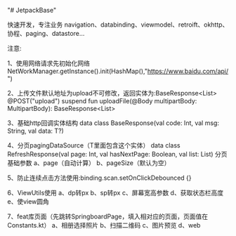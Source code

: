 "# JetpackBase" 

快速开发，专注业务
navigation、databinding、viewmodel、retroift、okhttp、协程、paging、datastore...

注意:

1、使用网络请求先初始化网络
NetWorkManager.getInstance().init(HashMap(),"https://www.baidu.com/api/")

2、上传文件默认地址为upload不可修改，返回实体为:BaseResponse<List<String>>
    @POST("upload")
    suspend fun uploadFile(@Body multipartBody: MultipartBody): BaseResponse<List<String>>


3、基础http回调实体结构
data class BaseResponse<out T>(val code: Int, val msg: String, val data: T?)

4、分页pagingDataSource（T里面包含这个实体）
data class RefreshResponse<out T>(val page: Int, val hasNextPage: Boolean, val list: List<T>)
分页基础参数
a、page（自动计算）
b、pageSize（默认为空）

5、防止连续点击方法使用:binding.scan.setOnClickDebounced {}

6、ViewUtils使用
a、dp转px
b、sp转px
c、屏幕宽高参数
d、获取状态栏高度
e、使view圆角

7、feat库页面（先跳转SpringboardPage，填入相对应的页面，页面值在Constants.kt）
a、相册选择照片
b、扫描二维码
c、图片预览
d、web